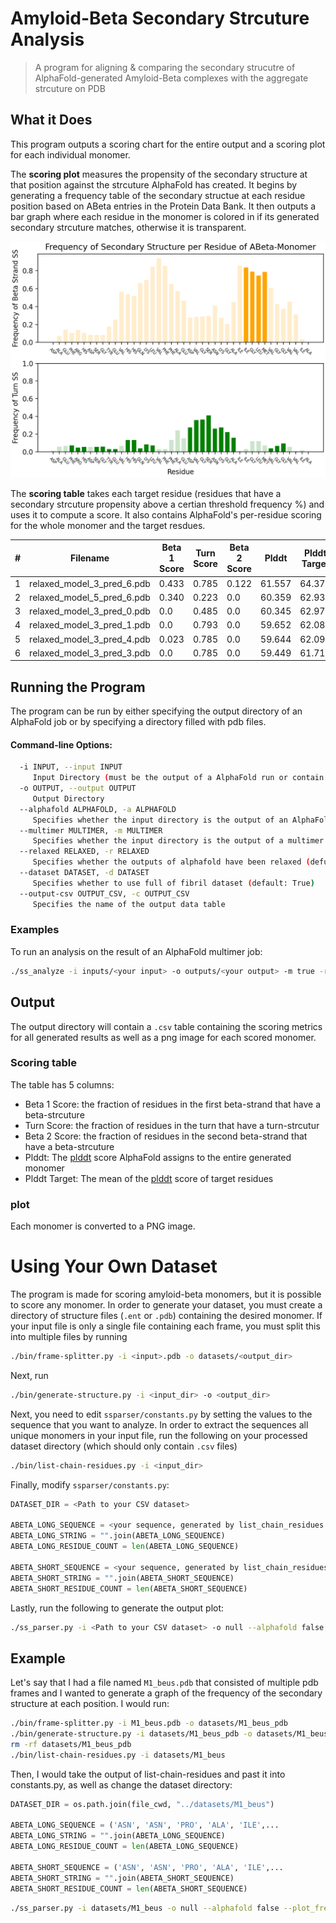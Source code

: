 # Amyloid-Beta Secondary Strcuture Analysis
> A program for aligning & comparing the secondary strucutre of AlphaFold-generated Amyloid-Beta complexes with the aggregate strcuture on PDB

## What it Does
This program outputs a scoring chart for the entire output and a scoring plot for each individual monomer.

The **scoring plot** measures the propensity of the secondary structure at that position against the strcuture AlphaFold has created. It begins by generating a frequency table of the secondary structue at each residue position based on ABeta entries in the Protein Data Bank. It then outputs a bar graph where each residue in the monomer is colored in if its generated secondary strcuture matches, otherwise it is transparent.

![figure](images/relaxed_model_1_multimer_v3_pred_0-chain-0.png)

The **scoring table** takes each target residue (residues that have a secondary strcuture propensity above a certian threshold frequency %) and uses it to compute a score. It also contains AlphaFold's per-residue scoring for the whole monomer and the target resdues.

\# |  Filename                    |  Beta 1 Score  |  Turn Score  |  Beta 2 Score  |  Plddt   |  Plddt Target
----|------------------------------|----------------|--------------|----------------|----------|--------------
1   |  relaxed_model_3_pred_6.pdb  |  0.433         |  0.785       |  0.122         |  61.557  |  64.378
2   |  relaxed_model_5_pred_6.pdb  |  0.340         |  0.223       |  0.0           |  60.359  |  62.939
3   |  relaxed_model_3_pred_0.pdb  |  0.0           |  0.485       |  0.0           |  60.345  |  62.979
4   |  relaxed_model_3_pred_1.pdb  |  0.0           |  0.793       |  0.0           |  59.652  |  62.082
5   |  relaxed_model_3_pred_4.pdb  |  0.023         |  0.785       |  0.0           |  59.644  |  62.092
6   |  relaxed_model_3_pred_3.pdb  |  0.0           |  0.785       |  0.0           |  59.449  |  61.714

## Running the Program
The program can be run by either specifying the output directory of an AlphaFold job or by specifying a directory filled with pdb files.

#### Command-line Options:
```bash
  -i INPUT, --input INPUT
     Input Directory (must be the output of a AlphaFold run or contain PDB files)
  -o OUTPUT, --output OUTPUT
     Output Directory
  --alphafold ALPHAFOLD, -a ALPHAFOLD
     Specifies whether the input directory is the output of an AlphaFold run, which affects if the .pkl metadata is loaded in by the program (default: True)
  --multimer MULTIMER, -m MULTIMER
     Specifies whether the input directory is the output of a multimer run (default: True)
  --relaxed RELAXED, -r RELAXED
     Specifies whether the outputs of alphafold have been relaxed (defualt: True)
  --dataset DATASET, -d DATASET
     Specifies whether to use full of fibril dataset (default: True)
  --output-csv OUTPUT_CSV, -c OUTPUT_CSV
     Specifies the name of the output data table
```

### Examples
To run an analysis on the result of an AlphaFold multimer job:
```bash
./ss_analyze -i inputs/<your input> -o outputs/<your output> -m true -r true
```

## Output
The output directory will contain a ```.csv``` table containing the scoring metrics for all generated results as well as a png image for each scored monomer.

### Scoring table
The table has 5 columns:
- Beta 1 Score: the fraction of residues in the first beta-strand that have a beta-strcuture
- Turn Score: the fraction of residues in the turn that have a turn-strcutur
- Beta 2 Score: the fraction of residues in the second beta-strand that have a beta-strcuture
- Plddt: The [plddt](https://www.ncbi.nlm.nih.gov/pmc/articles/PMC8783046/) score AlphaFold assigns to the entire generated monomer
- Plddt Target: The mean of the [plddt](https://www.ncbi.nlm.nih.gov/pmc/articles/PMC8783046/) score of target residues

### plot
Each monomer is converted to a PNG image.

# Using Your Own Dataset
The program is made for scoring amyloid-beta monomers, but it is possible to score any monomer. In order to generate your dataset, you must create a directory of structure files (``.ent`` or ``.pdb``) containing the desired monomer. If your input file is only a single file containing each frame, you must split this into multiple files by running 
```bash
./bin/frame-splitter.py -i <input>.pdb -o datasets/<output_dir>
```
Next, run
```bash
./bin/generate-structure.py -i <input_dir> -o <output_dir>
```
Next, you need to edit ``ssparser/constants.py`` by setting the values to the sequence that you want to analyze. In order to extract the sequences all unique monomers in your input file, run the following on your processed dataset directory (which should only contain ``.csv`` files)
```bash
./bin/list-chain-residues.py -i <input_dir>
```
Finally, modify ``ssparser/constants.py``:
```python
DATASET_DIR = <Path to your CSV dataset>

ABETA_LONG_SEQUENCE = <your sequence, generated by list_chain_residues.py>
ABETA_LONG_STRING = "".join(ABETA_LONG_SEQUENCE)
ABETA_LONG_RESIDUE_COUNT = len(ABETA_LONG_SEQUENCE)

ABETA_SHORT_SEQUENCE = <your sequence, generated by list_chain_residues.py>
ABETA_SHORT_STRING = "".join(ABETA_SHORT_SEQUENCE)
ABETA_SHORT_RESIDUE_COUNT = len(ABETA_SHORT_SEQUENCE)
```

Lastly, run the following to generate the output plot:
```bash
./ss_parser.py -i <Path to your CSV dataset> -o null --alphafold false --plot-freq true
```

## Example
Let's say that I had a file named ``M1_beus.pdb`` that consisted of multiple pdb frames and I wanted to generate a graph of the frequency of the secondary structure at each position. I would run:
```bash
./bin/frame-splitter.py -i M1_beus.pdb -o datasets/M1_beus_pdb
./bin/generate-structure.py -i datasets/M1_beus_pdb -o datasets/M1_beus
rm -rf datasets/M1_beus_pdb
./bin/list-chain-residues.py -i datasets/M1_beus
```
Then, I would take the output of list-chain-residues and past it into constants.py, as well as change the dataset directory:
```python
DATASET_DIR = os.path.join(file_cwd, "../datasets/M1_beus")

ABETA_LONG_SEQUENCE = ('ASN', 'ASN', 'PRO', 'ALA', 'ILE',...
ABETA_LONG_STRING = "".join(ABETA_LONG_SEQUENCE)
ABETA_LONG_RESIDUE_COUNT = len(ABETA_LONG_SEQUENCE)

ABETA_SHORT_SEQUENCE = ('ASN', 'ASN', 'PRO', 'ALA', 'ILE',...
ABETA_SHORT_STRING = "".join(ABETA_SHORT_SEQUENCE)
ABETA_SHORT_RESIDUE_COUNT = len(ABETA_SHORT_SEQUENCE)
```
```bash
./ss_parser.py -i datasets/M1_beus -o null --alphafold false --plot_freq true --output_csv false
```
